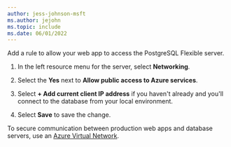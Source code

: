 ```yaml
---
author: jess-johnson-msft
ms.author: jejohn
ms.topic: include
ms.date: 06/01/2022
---
```


Add a rule to allow your web app to access the PostgreSQL Flexible server.

1. In the left resource menu for the server, select **Networking**.

1. Select the **Yes** next to **Allow public access to Azure services**.

1. Select **+ Add current client IP address** if you haven't already and you'll connect to the database from your local environment.

1. Select **Save** to save the change.

To secure communication between production web apps and database servers, use an
[Azure Virtual Network](/azure/virtual-network/virtual-networks-overview.md).
